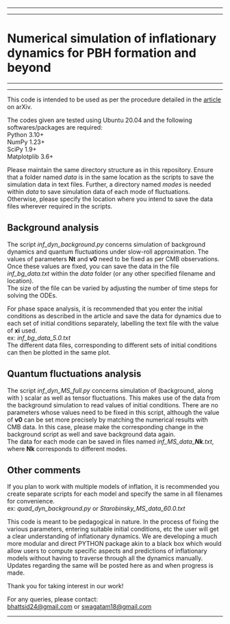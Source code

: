 
---
---

# Numerical simulation of inflationary dynamics for PBH formation and beyond

---
---

This code is intended to be used as per the procedure detailed in the [article](<arXiv link>) on arXiv. 

The codes given are tested using Ubuntu 20.04 and the following softwares/packages are required:  
Python 3.10+  
NumPy 1.23+  
SciPy 1.9+  
Matplotplib 3.6+  


Please maintain the same directory structure as in this repository. Ensure that a folder named *data* is in the same location as the scripts to save the simulation data in text files. Further, a directory named *modes* is needed within *data* to save simulation data of each mode of fluctuations.  
Otherwise, please specify the location where you intend to save the data files wherever required in the scripts.


## Background analysis

The script *inf_dyn_background.py* concerns simulation of background dynamics and quantum fluctuations under slow-roll approximation. The values of parameters **Nt** and **v0** need to be fixed as per CMB observations.   
Once these values are fixed, you can save the data in the file *inf_bg_data.txt* within the *data* folder (or any other specified filename and location).   
The size of the file can be varied by adjusting the number of time steps for solving the ODEs.  

For phase space analysis, it is recommended that you enter the initial conditions as described in the article and save the data for dynamics due to each set of initial conditions separately, labelling the text file with the value of **xi** used.  
ex: *inf_bg_data_5.0.txt*  
The different data files, corresponding to different sets of initial conditions can then be plotted in the same plot.  


## Quantum fluctuations analysis

The script *inf_dyn_MS_full.py* concerns simulation of (background, along with ) scalar as well as tensor fluctuations. This makes use of the data from the background simulation to read values of initial conditions. There are no parameters whose values need to be fixed in this script, although the value of **v0** can be set more precisely by matching the numerical results with CMB data. In this case, please make the corresponding change in the background script as well and save background data again.  
The data for each mode can be saved in files named *inf_MS_data_**Nk**.txt*, where **Nk** corresponds to different modes.  


## Other comments

If you plan to work with multiple models of inflation, it is recommended you create separate scripts for each model and specify the same in all filenames for convenience.  
ex: *quad_dyn_background.py* or *Starobinsky_MS_data_60.0.txt*  


This code is meant to be pedagogical in nature. In the process of fixing the various parameters, entering suitable initial conditions, etc the user will get a clear understanding of inflationary dynamics. We are developing a much more modular and direct PYTHON package akin to a black box which would allow users to compute specific aspects and predictions of inflationary models without having to traverse through all the dynamics manually. Updates regarding the same will be posted here as and when progress is made.


Thank you for taking interest in our work!

For any queries, please contact:  
bhattsid24@gmail.com
or
swagatam18@gmail.com

---
